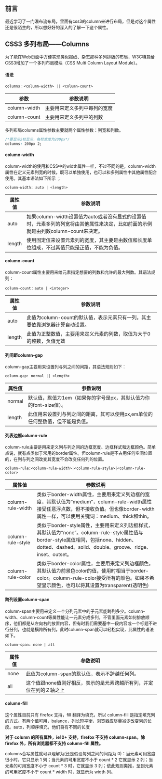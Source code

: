 ## 前言

最近学习了一门瀑布流布局，里面有css3的column来进行布局，但是对这个属性还是很陌生的，所以想好好的深入的了解一下这个属性。
## CSS3 多列布局——Columns

为了能在Web页面中方便实现类似报纸、杂志那种多列排版的布局，W3C特意给CSS3增加了一个多列布局模块（CSS Multi Column Layout Module）。
#### 语法

`columns：<column-width> || <column-count>`

| 参数 | 参数说明 |
| --- | --- |
| column-width | 主要用来定义多列中每列的宽度 |
| column-count | 主要用来定义多列中的列数 |

多列布局columns属性参数主要就两个属性参数：列宽和列数。

``` css
/*要显示2栏显示，每栏宽度为200px*/
columns: 200px 2;
```
#### column-width

column-width的使用和CSS中的width属性一样，不过不同的是，column-width属性在定义元素列宽的时候，既可以单独使用，也可以和多列属性中其他属性配合使用。其基本语法如下所示 ；

`column-width: auto | <length>`

| 属性值 | 参数说明 |
| --- | --- |
| auto | 如果column-width设置值为auto或者没有显式的设置值时，元素多列的列宽将由其他属性来决定，比如前面的示例就是由列数column-count来决定。 |
| length | 使用固定值来设置元素列的宽度，其主要是由数值和长度单位组成，不过其值只能是正值，不能为负值。 |
#### column-count

column-count属性主要用来给元素指定想要的列数和允许的最大列数。其语法规则：

`column-count：auto | <integer>`

| 属性值 | 参数说明 |
| --- | --- |
| auto | 此值为column-count的默认值，表示元素只有一列，其主要依靠浏览器计算自动设置。 |
| length | 此值为正整数值，主要用来定义元素的列数，取值为大于0的整数，负值无效 |
#### 列间距column-gap

column-gap主要用来设置列与列之间的间距，其语法规则如下：

`column-gap: normal || <length>`

| 属性值 | 参数说明 |
| --- | --- |
| normal | 默认值，默值为1em（如果你的字号是px，其默认值为你的font-size值）。 |
| length | 此值用来设置列与列之间的距离，其可以使用px,em单位的任何整数值，但不能是负值。 |
#### 列表边框column-rule

column-rule主要是用来定义列与列之间的边框宽度、边框样式和边框颜色。简单点说，就有点类似于常用的border属性。但column-rule是不占用任何空间位置的，在列与列之间改变其宽度不会改变任何列的位置。

`column-rule:<column-rule-width>|<column-rule-style>|<column-rule-color>`

| 属性值 | 参数说明 |
| --- | --- |
| column-rule-width | 类似于border-width属性，主要用来定义列边框的宽度，其默认值为“medium”，column-rule-width属性接受任意浮点数，但不接收负值。但也像border-width属性一样，可以使用关键词：medium、thick和thin。 |
| column-rule-style | 类似于border-style属性，主要用来定义列边框样式，其默认值为“none”。column-rule-style属性值与border-style属值相同，包括none、hidden、dotted、dashed、solid、double、groove、ridge、inset、outset。 |
| column-rule-color | 类似于border-color属性，主要用来定义列边框颜色，其默认值为前景色color的值，使用时相当于border-color。column-rule-color接受所有的颜色。如果不希望显示颜色，也可以将其设置为transparent(透明色) |
#### 跨列设置column-span

column-span主要用来定义一个分列元素中的子元素能跨列多少。column-width、column-count等属性能让一元素分成多列，不管里面元素如何排放顺序，他们都是从左向右的放置内容，但有时我们需要基中一段内容或一个标题不进行分列，也就是横跨所有列，此时column-span就可以轻松实现，此属性的语法如下。

`column-span: none | all`

| 属性值 | 参数说明 |
| --- | --- |
| none | 此值为column-span的默认值，表示不跨越任何列。 |
| all | 这个值跟none值刚好相反，表示的是元素跨越所有列，并定位在列的Ｚ轴之上 |
#### column-fill

这个属性目前只有 firefox 支持，fill 翻译为填充，所以 column-fill 是指定填充列的方式。有两个值可用，balance，列长短平衡，浏览器应尽量减少改变列的长度。auto，列顺序填充，他们将有不同的长度

**对于 column 的所有属性，ie10+ 支持，firefox 不支持 column-span。除 firefox 外，所有浏览器都不支持 column-fill 属性。**

columns合写属性就可以理解为(还是假设每列之间的间距为 0)：当元素可用宽度很小时，它只显示 1 列；当元素的可用宽度不小于 count \* 2 它就显示 2 列；当元素的可用宽度不小于 count \* 3 时，它就显示 3 列；依此规则类推，至到元素的可用宽度不小于 count \* width 时，就显示为 width 列。
